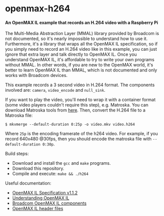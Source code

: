 openmax-h264
============

#### An OpenMAX IL example that records an H.264 video with a Raspberry Pi ####

The Multi-Media Abstraction Layer (MMAL) library provided by Broadcom is not documented, so it's nearly impossible to understand how to use it. Furthermore, it's a library that wraps all the OpenMAX IL specification, so if you simply need to record an H.264 video like in this example, you can just ignore that extra layer and talk directly to OpenMAX IL. Once you understand OpenMAX IL, it's affordable to try to write your own programs without MMAL. In other words, if you are new to the OpenMAX world, it's better to learn OpenMAX IL than MMAL, which is not documented and only works with Broadcom devices.

This example records a 3 second video in H.264 format. The components involved are: `camera`, `video_encode` and `null_sink`.

If you want to play the video, you'll need to wrap it with a container format (some video players couldn't require this step), e.g. Matroska. You can download Matroska tools from [here](http://www.bunkus.org/videotools/mkvtoolnix). Then, convert the H.264 file to a Matroska file:

```
$ mkvmerge --default-duration 0:25p -o video.mkv video.h264
```

Where `25p` is the encoding framerate of the h264 video. For example, if you record 640x480 @30fps, then you should encode the matroska file with `--default-duration 0:30p`.

Build steps:

- Download and install the `gcc` and `make` programs.
- Download this repository.
- Compile and execute: `make && ./h264`

Useful documentation:

- [OpenMAX IL Specification v1.1.2](https://www.khronos.org/registry/omxil/specs/OpenMAX_IL_1_1_2_Specification.pdf)
- [Understanding OpenMAX IL](http://www.slideshare.net/pchethan/understanding-open-max-il-18376762)
- [Broadcom OpenMAX IL components](https://github.com/raspberrypi/firmware/tree/master/documentation/ilcomponents)
- [OpenMAX IL header files](https://github.com/raspberrypi/firmware/tree/master/opt/vc/include/IL)